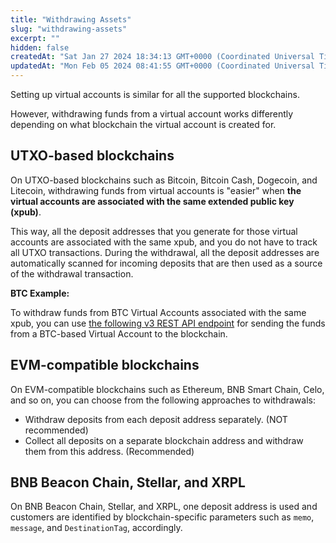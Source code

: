 ```yaml
---
title: "Withdrawing Assets"
slug: "withdrawing-assets"
excerpt: ""
hidden: false
createdAt: "Sat Jan 27 2024 18:34:13 GMT+0000 (Coordinated Universal Time)"
updatedAt: "Mon Feb 05 2024 08:41:55 GMT+0000 (Coordinated Universal Time)"
---
```

Setting up virtual accounts is similar for all the supported blockchains. 

However, withdrawing funds from a virtual account works differently depending on what blockchain the virtual account is created for.

## UTXO-based blockchains

On UTXO-based blockchains such as Bitcoin, Bitcoin Cash, Dogecoin, and Litecoin, withdrawing funds from virtual accounts is "easier" when **the virtual accounts are associated with the same extended public key (xpub)**. 

This way, all the deposit addresses that you generate for those virtual accounts are associated with the same xpub, and you do not have to track all UTXO transactions. During the withdrawal, all the deposit addresses are automatically scanned for incoming deposits that are then used as a source of the withdrawal transaction.

**BTC Example:**

To withdraw funds from BTC Virtual Accounts associated with the same xpub, you can use [the following v3 REST API endpoint](https://apidoc.tatum.io/tag/Blockchain-operations/#operation/BtcTransfer) for sending the funds from a BTC-based Virtual Account to the blockchain.

## EVM-compatible blockchains

On EVM-compatible blockchains such as Ethereum, BNB Smart Chain, Celo, and so on, you can choose from the following approaches to withdrawals:

- Withdraw deposits from each deposit address separately. (NOT recommended)
- Collect all deposits on a separate blockchain address and withdraw them from this address. (Recommended)

## BNB Beacon Chain, Stellar, and XRPL

On BNB Beacon Chain, Stellar, and XRPL, one deposit address is used and customers are identified by blockchain-specific parameters such as `memo`, `message`, and `DestinationTag`, accordingly.

